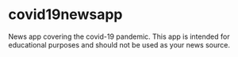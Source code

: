 # covid19newsapp

News app covering the covid-19 pandemic. 
This app is intended for educational purposes and should not be used as your news source.



